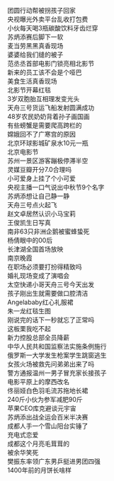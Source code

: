 团圆行动帮被拐孩子回家  
央视曝光外卖平台乱收打包费  
小伙每天喝3瓶碳酸饮料牙齿烂穿  
苏炳添赛后脚下一软  
麦当劳黑黑真香现场  
婆婆给我们缝的被子  
范丞丞首部电影门锁亮相北影节  
新来的员工该不会是个哑巴  
美食生活真香现场  
北影节开幕红毯  
3岁双胞胎互相理发变光头  
天舟三号货运飞船发射圆满成功  
48岁农民奶奶背着孙子画国画  
有些螃蟹是需要爬高跨栏的  
嫦娥回不了广寒宫的原因  
北京环球影城矿泉水10元一瓶  
北京电影节  
苏州一景区游客蹦极停滞半空  
灵媒豆瓣开分7.0合理吗  
小可爱身上挂了个小可爱  
央视主播一口气说出中秋节9个名字  
苏炳添想让自己静一静  
天舟三号点火起飞  
赵文卓居然认识小马宝莉  
王俊凯生日写真  
南非63只非洲企鹅被蜜蜂蛰死  
杨倩眼中的00后  
长津湖全国首场放映  
南京晚霞  
在职场必须要打扮得精致吗  
婚礼现场变成了演唱会  
太空快递小哥天舟三号今天出发  
孩子刚出生就需要做口腔清洁  
Angelababy红心礼服裙  
朱一龙红毯生图  
刚说完的话下一秒就忘了正常吗  
这板栗我吃不起  
新力控股总部全员降薪  
中华人民共和国监察法实施条例施行  
俄罗斯一大学发生枪案学生跳窗逃生  
女孩火场被救先问弟弟出来了吗  
警方通报温州一男子冒充家长接孩子  
电影平原上的摩西改名  
佟丽娅白色羽毛流苏拖地长裙  
240斤小伙为参军减肥90斤  
苹果CEO库克避谈元宇宙  
苏炳添出战全运会百米半决赛  
成都人手一个雪山阳台实锤了  
充电式恋爱  
成都这个月亮毛茸茸的  
被余华笑死  
樊振东率领广东男乒挺进男团四强  
1400年前的月饼长啥样  
